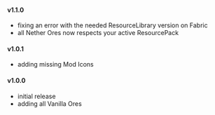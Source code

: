#### v1.1.0
- fixing an error with the needed ResourceLibrary version on Fabric
- all Nether Ores now respects your active ResourcePack

#### v1.0.1
- adding missing Mod Icons

#### v1.0.0
- initial release
- adding all Vanilla Ores
